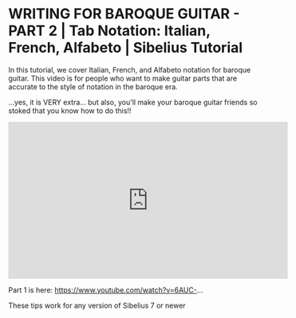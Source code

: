 # WRITING FOR BAROQUE GUITAR - PART 2 | Tab Notation: Italian, French, Alfabeto | Sibelius Tutorial

In this tutorial, we cover Italian, French, and Alfabeto notation for baroque guitar. This video is for people who want to make guitar parts that are accurate to the style of notation in the baroque era.

...yes, it is VERY extra... but also, you'll make your baroque guitar friends so stoked that you know how to do this!! 

<iframe width="560" height="315" src="https://www.youtube.com/embed/79o2i2_9Lp0" title="YouTube video player" frameborder="0" allow="accelerometer; autoplay; clipboard-write; encrypted-media; gyroscope; picture-in-picture" allowfullscreen></iframe>

Part 1 is here: https://www.youtube.com/watch?v=6AUC-...

These tips work for any version of Sibelius 7 or newer
